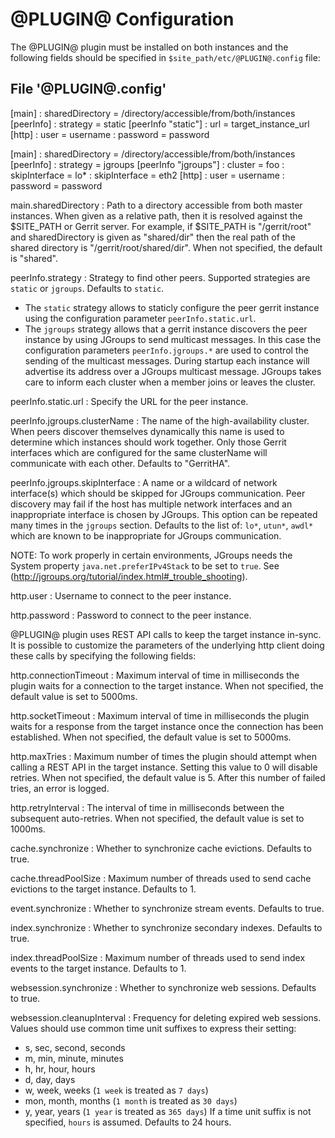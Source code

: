 @PLUGIN@ Configuration
=========================

The @PLUGIN@ plugin must be installed on both instances and the following fields
should be specified in `$site_path/etc/@PLUGIN@.config` file:

File '@PLUGIN@.config'
--------------------

[main]
:  sharedDirectory = /directory/accessible/from/both/instances
[peerInfo]
:  strategy = static
[peerInfo "static"]
:  url = target_instance_url
[http]
:  user = username
:  password = password

[main]
:  sharedDirectory = /directory/accessible/from/both/instances
[peerInfo]
:  strategy = jgroups
[peerInfo "jgroups"]
:  cluster = foo
:  skipInterface = lo*
:  skipInterface = eth2
[http]
:  user = username
:  password = password

main.sharedDirectory
:   Path to a directory accessible from both master instances.
    When given as a relative path, then it is resolved against the $SITE_PATH
    or Gerrit server. For example, if $SITE_PATH is "/gerrit/root" and
    sharedDirectory is given as "shared/dir" then the real path of the shared
    directory is "/gerrit/root/shared/dir". When not specified, the default
    is "shared".

peerInfo.strategy
:   Strategy to find other peers. Supported strategies are `static` or `jgroups`.
    Defaults to `static`.
* The `static` strategy allows to staticly configure the peer gerrit instance using
the configuration parameter `peerInfo.static.url`.
* The `jgroups` strategy allows that a gerrit instance discovers the peer
instance by using JGroups to send multicast messages. In this case the
configuration parameters `peerInfo.jgroups.*` are used to control the sending of
the multicast messages. During startup each instance will advertise its address
over a JGroups multicast message. JGroups takes care to inform each cluster when
a member joins or leaves the cluster.

peerInfo.static.url
:   Specify the URL for the peer instance.

peerInfo.jgroups.clusterName
:   The name of the high-availability cluster. When peers discover themselves dynamically this
    name is used to determine which instances should work together.  Only those Gerrit
    interfaces which are configured for the same clusterName will communicate with each other.
    Defaults to "GerritHA".

peerInfo.jgroups.skipInterface
:   A name or a wildcard of network interface(s) which should be skipped
    for JGroups communication. Peer discovery may fail if the host has multiple
    network interfaces and an inappropriate interface is chosen by JGroups.
    This option can be repeated many times in the `jgroups` section.
    Defaults to the list of: `lo*`, `utun*`, `awdl*` which are known to be
    inappropriate for JGroups communication.

NOTE: To work properly in certain environments, JGroups needs the System property
`java.net.preferIPv4Stack` to be set to `true`.
See (http://jgroups.org/tutorial/index.html#_trouble_shooting).

http.user
:   Username to connect to the peer instance.

http.password
:   Password to connect to the peer instance.

@PLUGIN@ plugin uses REST API calls to keep the target instance in-sync. It
is possible to customize the parameters of the underlying http client doing these
calls by specifying the following fields:

http.connectionTimeout
:   Maximum interval of time in milliseconds the plugin waits for a connection
    to the target instance. When not specified, the default value is set to 5000ms.

http.socketTimeout
:   Maximum interval of time in milliseconds the plugin waits for a response from the
    target instance once the connection has been established. When not specified,
    the default value is set to 5000ms.

http.maxTries
:   Maximum number of times the plugin should attempt when calling a REST API in
    the target instance. Setting this value to 0 will disable retries. When not
    specified, the default value is 5. After this number of failed tries, an
    error is logged.

http.retryInterval
:   The interval of time in milliseconds between the subsequent auto-retries.
    When not specified, the default value is set to 1000ms.

cache.synchronize
:   Whether to synchronize cache evictions.
    Defaults to true.

cache.threadPoolSize
:   Maximum number of threads used to send cache evictions to the target instance.
    Defaults to 1.

event.synchronize
:   Whether to synchronize stream events.
    Defaults to true.

index.synchronize
:   Whether to synchronize secondary indexes.
    Defaults to true.

index.threadPoolSize
:   Maximum number of threads used to send index events to the target instance.
    Defaults to 1.

websession.synchronize
:   Whether to synchronize web sessions.
    Defaults to true.

websession.cleanupInterval
:   Frequency for deleting expired web sessions. Values should use common time
    unit suffixes to express their setting:
* s, sec, second, seconds
* m, min, minute, minutes
* h, hr, hour, hours
* d, day, days
* w, week, weeks (`1 week` is treated as `7 days`)
* mon, month, months (`1 month` is treated as `30 days`)
* y, year, years (`1 year` is treated as `365 days`)
If a time unit suffix is not specified, `hours` is assumed.
Defaults to 24 hours.
